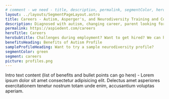 ```yaml
---
# comment - we need - title, description, permalink, segmentColor, herotitle, heading
layout: ../layouts/SegmentPageLayout.astro
title: Careers - Autism, Asperger's, and Neurodiversity Training and Consulting
description: Diagnosed with autism, changing career, parent looking for help or employer seeking solutions? We have got required toolset.
permalink: https://aspiedent.com/careers
heroTitle: Careers
heroSubtitle: Challenges during employment? Want to get hired? We can help!
benefitsHeading: Benefits of Autism Profile
sampleProfileHeading: Want to try a sample neurodiversity profile?
segmentColor: green
segment: careers
picture: profiles.png
---
```


Intro text content (list of benefits and bullet points can go here) - 
Lorem ipsum dolor sit amet consectetur adipisicing elit. 
Delectus amet asperiores exercitationem tenetur nostrum totam unde enim, accusantium voluptas aperiam.